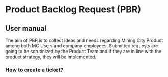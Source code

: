 # Product Backlog Request (PBR) 
## User manual

The aim of PBR is to collect ideas and needs regarding Mining City Product among both MC
Users and company employees. Submitted requests are going to be scrutinized by the Product
Team and if they are in line with the product strategy, they will be implemented.

### How to create a ticket?
